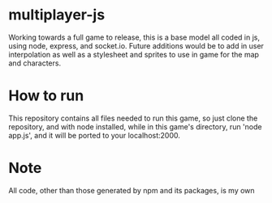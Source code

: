 # multiplayer-js
Working towards a full game to release, this is a base model
all coded in js, using node, express, and socket.io. Future additions
would be to add in user interpolation as well as a stylesheet and sprites
to use in game for the map and characters.

# How to run
This repository contains all files needed to run this game, so just clone
the repository, and with node installed, while in this game's directory, run
'node app.js', and it will be ported to your localhost:2000.

# Note
All code, other than those generated by npm and its packages, is my own
